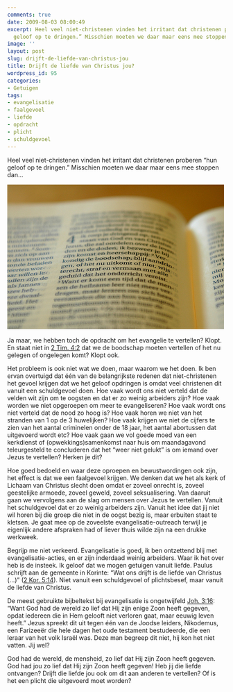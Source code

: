 ```yaml
---
comments: true
date: 2009-08-03 08:00:49
excerpt: Heel veel niet-christenen vinden het irritant dat christenen proberen “hun
  geloof op te dringen.” Misschien moeten we daar maar eens mee stoppen dan...
image: ''
layout: post
slug: drijft-de-liefde-van-christus-jou
title: Drijft de liefde van Christus jou?
wordpress_id: 95
categories:
- Getuigen
tags:
- evangelisatie
- faalgevoel
- liefde
- opdracht
- plicht
- schuldgevoel
---
```


Heel veel niet-christenen vinden het irritant dat christenen proberen “hun geloof op te dringen.” Misschien moeten we daar maar eens mee stoppen dan...

![Afbeelding van een Bijbeltekst](/images/2009/08/bijbeltekst.jpg)

Ja maar, we hebben toch de opdracht om het evangelie te vertellen? Klopt. En staat niet in [2 Tim. 4:2](http://www.biblija.net/biblija.cgi?m=2+Timoteus+4%3A2&id18=1&pos=0&l=nl&set=10) dat we de boodschap moeten vertellen of het nu gelegen of ongelegen komt? Klopt ook.

Het probleem is ook niet wat we doen, maar waarom we het doen. Ik ben ervan overtuigd dat één van de belangrijkste redenen dat niet-christenen het gevoel krijgen dat we het geloof opdringen is omdat veel christenen dit vanuit een schuldgevoel doen. Hoe vaak wordt ons niet verteld dat de velden wit zijn om te oogsten en dat er zo weinig arbeiders zijn? Hoe vaak worden we niet opgeroepen om meer te evangeliseren? Hoe vaak wordt ons niet verteld dat de nood zo hoog is? Hoe vaak horen we niet van het stranden van 1 op de 3 huwelijken? Hoe vaak krijgen we niet de cijfers te zien van het aantal criminelen onder de 18 jaar, het aantal abortussen dat uitgevoerd wordt etc? Hoe vaak gaan we vol goede moed van een kerkdienst of (opwekkings)samenkomst naar huis om maandagavond teleurgesteld te concluderen dat het “weer niet gelukt” is om iemand over Jezus te vertellen? Herken je dit?

Hoe goed bedoeld en waar deze oproepen en bewustwordingen ook zijn, het effect is dat we een faalgevoel krijgen. We denken dat we het als kerk of Lichaam van Christus slecht doen omdat er zoveel onrecht is, zoveel geestelijke armoede, zoveel geweld, zoveel seksualisering. Van daaruit gaan we vervolgens aan de slag om mensen over Jezus te vertellen. Vanuit het schuldgevoel dat er zo weinig arbeiders zijn. Vanuit het idee dat jij niet wil horen bij die groep die niet in de oogst bezig is, maar erbuiten staat te kletsen. Je gaat mee op de zoveelste evangelisatie-outreach terwijl je eigenlijk andere afspraken had of liever thuis wilde zijn na een drukke werkweek.

Begrijp me niet verkeerd. Evangelisatie is goed, ik ben ontzettend blij met evangelisatie-acties, en er zijn inderdaad weinig arbeiders. Waar ik het over heb is de insteek. Ik geloof dat we mogen getuigen vanuit liefde. Paulus schrijft aan de gemeente in Korinte: “Wat ons drijft is de liefde van Christus (...)” ([2 Kor. 5:14](http://www.biblija.net/biblija.cgi?m=2+Korintiers+5%3A14&id18=1&pos=0&l=nl&set=10)). Niet vanuit een schuldgevoel of plichtsbesef, maar vanuit de liefde van Christus.

De meest gebruikte bijbeltekst bij evangelisatie is ongetwijfeld [Joh. 3:16](http://www.biblija.net/biblija.cgi?m=Johannes+3%3A16&id18=1&pos=0&l=nl&set=10): “Want God had de wereld zo lief dat Hij zijn enige Zoon heeft gegeven, opdat iedereen die in Hem gelooft niet verloren gaat, maar eeuwig leven heeft.” Jezus spreekt dit uit tegen één van de Joodse leiders, Nikodemus, een Farizeeër die hele dagen het oude testament bestudeerde, die een leraar van het volk Israël was. Deze man begreep dit niet, hij kon het niet vatten. Jij wel?

God had de wereld, de mensheid, zo lief dat Hij zijn Zoon heeft gegeven. God had jou zo lief dat Hij zijn Zoon heeft gegeven! Heb jij die liefde ontvangen? Drijft die liefde jou ook om dit aan anderen te vertellen? Of is het een plicht die uitgevoerd moet worden?
